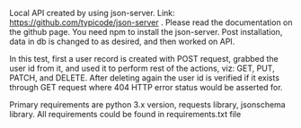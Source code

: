 Local API created by using json-server. Link: https://github.com/typicode/json-server . Please read the documentation on the github page. You need npm to install the json-server. Post installation, data in db is changed to as desired, and then worked on API.

In this test, first a user record is created with POST request, grabbed the user id from it, and used it to perform rest of the actions, viz: GET, PUT, PATCH, and DELETE. After deleting again the user id is verified if it exists through GET request where 404 HTTP error status would be asserted for.

Primary requirements are python 3.x version, requests library, jsonschema library. All requirements could be found in requirements.txt file
